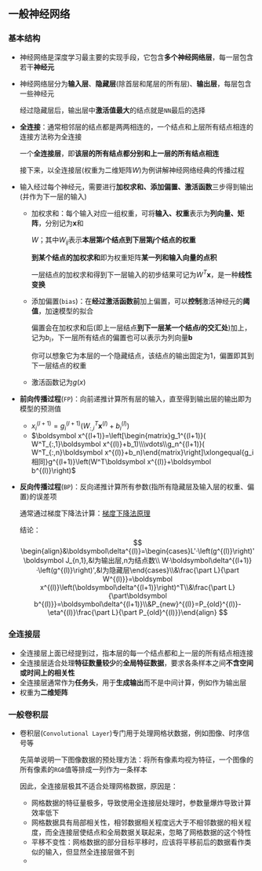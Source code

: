 ## 一般神经网络

### 基本结构

- 神经网络是深度学习最主要的实现手段，它包含**多个神经网络层**，每一层包含若干**神经元**

- 神经网络层分为**输入层**、**隐藏层**(除首层和尾层的所有层)、**输出层**，每层包含一些神经元

  经过隐藏层后，输出层中**激活值最大**的结点就是`NN`最后的选择

- **全连接**：通常相邻层的结点都是两两相连的，一个结点和上层所有结点相连的连接方法称为全连接

  一个**全连接层**，即**该层的所有结点都分别和上一层的所有结点相连**

  接下来，以全连接层(权重为二维矩阵$W$)为例讲解神经网络经典的传播过程

- 输入经过每个神经元，需要进行**加权求和、添加偏置、激活函数**三步得到输出(并作为下一层的输入)

  - 加权求和：每个输入对应一组权重，可将**输入、权重**表示为**列向量、矩阵**，分别记为$\boldsymbol x$和

    $W$；其中$W_{ij}$表示**本层第$i$个结点到下层第$j$个结点的权重**

    **到某个结点的加权求和**即为权重矩阵**某一列和输入向量的点积**

    一层结点的加权求和得到下一层输入的初步结果可记为$W^T\boldsymbol x$，是一种**线性变换**

  - 添加偏置(`bias`)：在**经过激活函数前**加上偏置，可以**控制**激活神经元的**阈值**，加速模型的拟合

    偏置会在加权求和后(即上一层结点**到下一层某一个结点$i$的交汇处**)加上，记为$b_i$，下一层所有结点的偏置也可以表示为列向量$\boldsymbol b$

    你可以想象它为本层的一个隐藏结点，该结点的输出固定为$1$，偏置即其到下一层结点的权重

  - 激活函数记为$g(x)$

- **前向传播过程**(`FP`)：向前递推计算所有层的输入，直至得到输出层的输出即为模型的预测值

  - $x_i^{(l+1)}=g_i^{(l+1)}( W_{:,i}^T\boldsymbol x^{(l)}+b_i^{(l)})$
  - $\boldsymbol x^{(l+1)}=\left[\begin{matrix}g_1^{(l+1)}( W^T_{:,1}\boldsymbol x^{(l)}+b_1)\\\vdots\\g_n^{(l+1)}( W^T_{:,n}\boldsymbol x^{(l)}+b_n)\end{matrix}\right]\xlongequal{g_i相同}g^{(l+1)}\left(W^T\boldsymbol x^{(l)}+\boldsymbol b^{(l)}\right)$

- **反向传播过程**(`BP`)：反向递推计算所有参数(指所有隐藏层及输入层的权重、偏置)的误差项

  通常通过梯度下降法计算：[梯度下降法原理](./4_优化方法总结.md)

  结论：
  $$
  \begin{align}&\boldsymbol\delta^{(l)}=\begin{cases}L'·\left(g^{(l)}\right)'\boldsymbol J_{n,1},&l为输出层,n为结点数\\ W·\boldsymbol\delta^{(l+1)}·\left(g^{(l)}\right)',&l为隐藏层\end{cases}\\&\frac{\part L}{\part W^{(l)}}=\boldsymbol x^{(l)}\left(\boldsymbol\delta^{(l+1)}\right)^T\\&\frac{\part L}{\part\boldsymbol b^{(l)}}=\boldsymbol\delta^{(l+1)}\\&P_{new}^{(l)}=P_{old}^{(l)}-\eta^{(l)}\frac{\part L}{\part P_{old}^{(l)}}\end{align}
  $$

### 全连接层

- 全连接层上面已经提到过，指本层的每一个结点都和上一层的所有结点相连接
- 全连接层适合处理**特征数量较少**的**全局特征数据**，要求各条样本之间**不含空间或时间上的相关性**
- 全连接层通常作为**任务头**，用于**生成输出**而不是中间计算，例如作为输出层
- 权重为**二维矩阵**

### 一般卷积层

- 卷积层(`Convolutional Layer`)专门用于处理网格状数据，例如图像、时序信号等

  先简单说明一下图像数据的预处理方法：将所有像素均视为特征，一个图像的所有像素的`RGB`值等排成一列作为一条样本

  因此，全连接层极其不适合处理网格数据，原因是：

  - 网格数据的特征量极多，导致使用全连接层处理时，参数量爆炸导致计算效率低下
  - 网格数据具有局部相关性，相邻数据相关程度远大于不相邻数据的相关程度，而全连接层使结点和全局数据关联起来，忽略了网格数据的这个特性
  - 平移不变性：网格数据的部分目标平移时，应该将平移前后的数据看作类似的输入，但显然全连接层做不到
  - 
